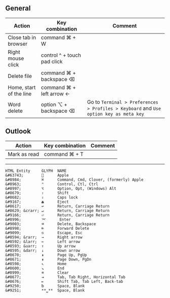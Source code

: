 ## General 


| Action | Key combination | Comment | 
| --- | --- | --- | 
| Close tab in browser | command ⌘ + W | |
| Right mouse click | control ^ + touch pad click | |
| Delete file | command ⌘ + backspace ⌫ | |
| Home, start of the line | command ⌘ + left arrow ← | |
| Word delete | option ⌥ + backspace ⌫ | Go to `Terminal > Preferences > Profiles > Keyboard` and `Use option key as meta key` |




## Outlook

| Action | Key combination | Comment | 
| --- | --- | --- | 
| Mark as read | command ⌘ + T | |





---

```
HTML Entity     GLYPH  NAME
&#63743;              Apple
&#8984;         ⌘      Command, Cmd, Clover, (formerly) Apple
&#8963;         ⌃      Control, Ctl, Ctrl
&#8997;         ⌥      Option, Opt, (Windows) Alt
&#8679;         ⇧      Shift
&#8682;         ⇪      Caps lock
&#9167;         ⏏      Eject
&#8617;         ↩      Return, Carriage Return
&#8629; &crarr; ↵      Return, Carriage Return
&#9166;         ⏎      Return, Carriage Return
&#8996;         ⌤      Enter
&#9003;         ⌫      Delete, Backspace
&#8998;         ⌦      Forward Delete
&#9099;         ⎋      Escape, Esc
&#8594; &rarr;  →      Right arrow
&#8592; &larr;  ←      Left arrow
&#8593; &uarr;  ↑      Up arrow
&#8595; &darr;  ↓      Down arrow
&#8670;         ⇞      Page Up, PgUp
&#8671;         ⇟      Page Down, PgDn
&#8598;         ↖      Home
&#8600;         ↘      End
&#8999;         ⌧      Clear
&#8677;         ⇥      Tab, Tab Right, Horizontal Tab
&#8676;         ⇤      Shift Tab, Tab Left, Back-tab
&#9250;         ␢      Space, Blank
&#9251;         **␣**  Space, Blank
```
